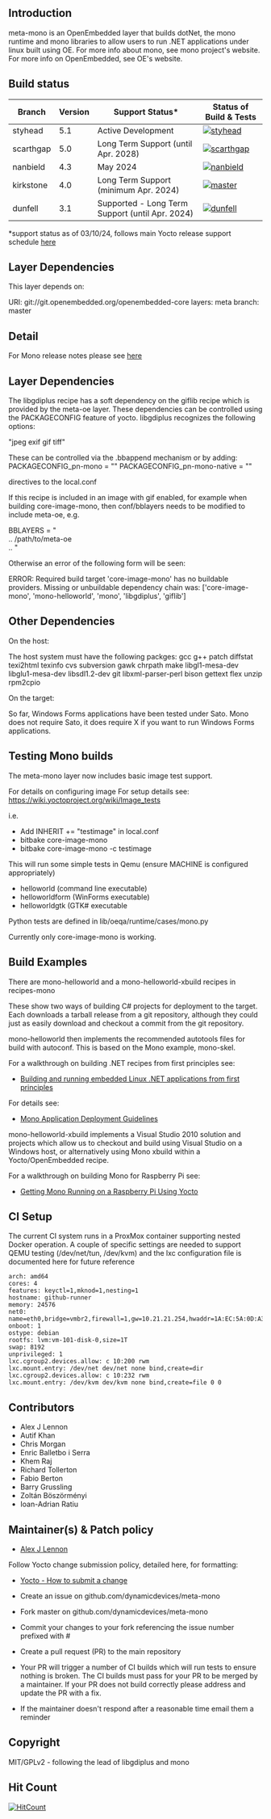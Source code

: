 ## Introduction

meta-mono is an OpenEmbedded layer that builds dotNet, the mono runtime and mono libraries to allow users to run .NET applications under linux built using OE. For more info about mono, see mono project's website. For more info on OpenEmbedded, see OE's website.

## Build status

| Branch | Version | Support Status* | Status of Build & Tests |
| ------ | ------- | --------------- | ----------------------- |
| styhead | 5.1	| Active Development | [![styhead](https://img.shields.io/github/actions/workflow/status/dynamicdevices/meta-mono/CI_github.yml?branch=styhead&label=build%20%26%20test)](https://github.com/DynamicDevices/meta-mono/actions/workflows/CI_github.yml) |
| scarthgap | 5.0	| Long Term Support (until Apr. 2028) | [![scarthgap](https://img.shields.io/github/actions/workflow/status/dynamicdevices/meta-mono/CI_github.yml?branch=scarthgap&label=build%20%26%20test)](https://github.com/DynamicDevices/meta-mono/actions/workflows/CI_github.yml) |
| nanbield | 4.3	| May 2024  | [![nanbield](https://img.shields.io/github/actions/workflow/status/dynamicdevices/meta-mono/CI_github.yml?branch=nanbield&label=build%20%26%20test)](https://github.com/DynamicDevices/meta-mono/actions/workflows/CI_github.yml) |
| kirkstone | 4.0	| Long Term Support (minimum Apr. 2024)	 | [![master](https://img.shields.io/github/actions/workflow/status/dynamicdevices/meta-mono/CI_github.yml?branch=kirkstone&label=build%20%26%20test)](https://github.com/DynamicDevices/meta-mono/actions/workflows/CI_github.yml) |
| dunfell | 3.1	| Supported - Long Term Support (until Apr. 2024) | [![dunfell](https://img.shields.io/github/actions/workflow/status/dynamicdevices/meta-mono/CI_github.yml?branch=dunfell&label=build%20%26%20test)](https://github.com/DynamicDevices/meta-mono/actions/workflows/CI_github.yml) |

*support status as of 03/10/24, follows main Yocto release support schedule [here](https://wiki.yoctoproject.org/wiki/Releases)

## Layer Dependencies

This layer depends on:

URI: git://git.openembedded.org/openembedded-core
layers: meta
branch: master

## Detail

For Mono release notes please see [here](https://www.mono-project.com/docs/about-mono/releases)

## Layer Dependencies

The libgdiplus recipe has a soft dependency on the giflib recipe which is provided by the meta-oe layer.
These dependencies can be controlled using the PACKAGECONFIG feature of yocto.  libgdiplus
recognizes the following options:

"jpeg exif gif tiff"

These can be controlled via the .bbappend mechanism or by adding:
PACKAGECONFIG_pn-mono = ""
PACKAGECONFIG_pn-mono-native = ""

directives to the local.conf

If this recipe is included in an image with gif enabled, for example when building core-image-mono, then
conf/bblayers needs to be modified to include meta-oe, e.g.

BBLAYERS = " \
  ..
  /path/to/meta-oe \
  ..
"

Otherwise an error of the following form will be seen:

ERROR: Required build target 'core-image-mono' has no buildable providers. Missing or unbuildable dependency chain was: ['core-image-mono', 'mono-helloworld', 'mono', 'libgdiplus', 'giflib']

## Other Dependencies

On the host:

The host system must have the following packges:
gcc g++ patch diffstat texi2html texinfo cvs subversion gawk
chrpath make libgl1-mesa-dev libglu1-mesa-dev libsdl1.2-dev
git libxml-parser-perl bison gettext flex unzip rpm2cpio

On the target:

So far, Windows Forms applications have been tested under Sato.
Mono does not require Sato, it does require X if you want to run
Windows Forms applications. 

## Testing Mono builds

The meta-mono layer now includes basic image test support.

For details on configuring image For setup details see: https://wiki.yoctoproject.org/wiki/Image_tests

i.e.

- Add INHERIT += "testimage" in local.conf
- bitbake core-image-mono
- bitbake core-image-mono -c testimage

This will run some simple tests in Qemu (ensure MACHINE is configured appropriately)

- helloworld (command line executable)
- helloworldform (WinForms executable)
- helloworldgtk (GTK# executable

Python tests are defined in lib/oeqa/runtime/cases/mono.py

Currently only core-image-mono is working.

## Build Examples

There are mono-helloworld and a mono-helloworld-xbuild recipes in recipes-mono

These show two ways of building C# projects for deployment to the target. Each downloads a tarball release from a git repository, although they could just as easily download and checkout a commit from the git repository.

mono-helloworld then implements the recommended autotools files for build with autoconf. This is based on the Mono example, mono-skel.

For a walkthrough on building .NET recipes from first principles see:

* [Building and running embedded Linux .NET applications from first principles](https://wiki.yoctoproject.org/wiki/Building_and_running_embedded_Linux_.NET_applications_from_first_principles)

For details see: 

* [Mono Application Deployment Guidelines](http://mono-project.com/Guidelines:Application_Deployment)

mono-helloworld-xbuild implements a Visual Studio 2010 solution and projects which allow us to checkout and build using Visual Studio on a Windows host, or alternatively using Mono xbuild within a Yocto/OpenEmbedded recipe.

For a walkthrough on building Mono for Raspberry Pi see:

* [Getting Mono Running on a Raspberry Pi Using Yocto](http://www.codeproject.com/Articles/840489/Getting-Mono-Running-on-a-Raspberry-Pi-Using-Yocto)

## CI Setup

The current CI system runs in a ProxMox container supporting nested Docker operation. A couple of specific settings are needed to support QEMU testing (/dev/net/tun, /dev/kvm) and the lxc configuration file is documented here for future reference

```
arch: amd64
cores: 4
features: keyctl=1,mknod=1,nesting=1
hostname: github-runner
memory: 24576
net0: name=eth0,bridge=vmbr2,firewall=1,gw=10.21.21.254,hwaddr=1A:EC:5A:0D:A3:B8,ip=10.21.21.100/32,type=veth
onboot: 1
ostype: debian
rootfs: lvm:vm-101-disk-0,size=1T
swap: 8192
unprivileged: 1
lxc.cgroup2.devices.allow: c 10:200 rwm
lxc.mount.entry: /dev/net dev/net none bind,create=dir
lxc.cgroup2.devices.allow: c 10:232 rwm
lxc.mount.entry: /dev/kvm dev/kvm none bind,create=file 0 0
```

## Contributors

* Alex J Lennon
* Autif Khan
* Chris Morgan
* Enric Balletbo i Serra
* Khem Raj
* Richard Tollerton
* Fabio Berton
* Barry Grussling
* Zoltán Böszörményi
* Ioan-Adrian Ratiu

## Maintainer(s) & Patch policy

* [Alex J Lennon](mailto:ajlennon@dynamicdevices.co.uk)

Follow Yocto change submission policy, detailed here, for formatting:

* [Yocto - How to submit a change](http://www.yoctoproject.org/docs/1.4.2/dev-manual/dev-manual.html#how-to-submit-a-change)

* Create an issue on github.com/dynamicdevices/meta-mono
* Fork master on github.com/dynamicdevices/meta-mono
* Commit your changes to your fork referencing the issue number prefixed with #
* Create a pull request (PR) to the main repository
* Your PR will trigger a number of CI builds which will run tests to ensure nothing is broken. The CI builds must pass for your PR to be merged by a maintainer. If your PR does not build correctly please address and update the PR with a fix.
* If the maintainer doesn't respond after a reasonable time email them a reminder

## Copyright

MIT/GPLv2 - following the lead of libgdiplus and mono

## Hit Count

[![HitCount](http://hits.dwyl.com/dynamicdevices/meta-mono.svg)](http://hits.dwyl.com/dynamicdevices/meta-mono)
